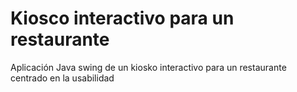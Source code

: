 # Kiosco interactivo para un restaurante
Aplicación Java swing de un kiosko interactivo para un restaurante centrado en la usabilidad
